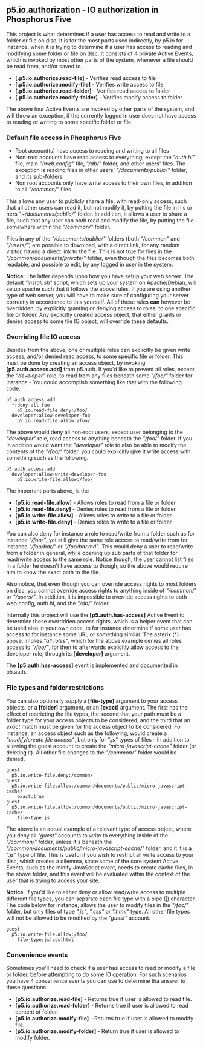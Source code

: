 ## p5.io.authorization - IO authorization in Phosphorus Five

This project is what determines if a user has access to read and write to a folder or file
on disc. It is for the most parts used indirectly, by p5.io for instance, when it is trying to
determine if a user has access to reading and modifying some folder or file on disc. It consists
of 4 private Active Events, which is invoked by most other parts of the system, whenever
a file should be read from, and/or saved to.

* __[.p5.io.authorize.read-file]__ - Verifies read access to file
* __[.p5.io.authorize.modify-file]__ - Verifies write access to file
* __[.p5.io.authorize.read-folder]__ - Verifies read access to folder
* __[.p5.io.authorize.modify-folder]__ - Verifies modify access to folder

The above four Active Events are invoked by other parts of the system, and will throw
an exception, if the currently logged in user does not have access to reading or
writing to some specific folder or file.

### Default file access in Phosphorus Five

* Root account(s) have access to reading and writing to all files
* Non-root accounts have read access to everything, except the _"auth.hl"_ file, main _"/web.config"_ file, _"/db/"_ folder, and other users' files. The exception is reading files in other users' _"/documents/public/"_ folder, and its sub-folders
* Non root accounts only have write access to their own files, in addition to all _"/common/"_ files

This allows any user to publicly share a file, with read-only access, such that all other users can read it,
but not modify it, by putting the file in his or hers _"~/documents/public/"_ folder. In addition, it allows a
user to share a file, such that any user can both read and modify the file, by putting the file somewhere within
the _"/common/"_ folder.

Files in any of the _"/documents/public/"_ folders (both _"/common"_ and _"/users/"_) are possible to download,
with a direct link, for any random visitor, having a direct link to the file. This is not true for files in
the _"/common/documents/private/"_ folder, even though the files becomes both readable, and possible to edit,
by any logged in user in the system.

**Notice**; The latter depends upon how you have setup your web server. The default _"install.sh"_ script,
which sets up your system on Apache/Debian, will setup apache such that it follows the above rules. If you
are using another type of web server, you will have to make sure of configuring your server correctly in
accordance to this yourself. All of these rules **can** however be overridden, by explicitly granting or
denying access to roles, to one specific file or folder. Any explicitly created access object, that either
grants or denies access to some file IO object, will override these defaults.

### Overriding file IO access

Besides from the above, one or multiple roles can explicitly be given write access, 
and/or denied read access, to some specific file or folder. This must be done by creating 
an access object, by invoking **[p5.auth.access.add]** from p5.auth. If you'd like to prevent 
all roles, except the _"developer"_ role, to read from any files beneath some _"/foo/"_ folder 
for instance - You could accomplish something like that with the following code.

```hyperlambda
p5.auth.access.add
  *:deny-all-foo
    p5.io.read-file.deny:/foo/
  developer:allow-developer-foo
    p5.io.read-file.allow:/foo/
```

The above would deny all non-root users, except user belonging to the _"developer"_ role, 
read access to anything beneath the _"/foo/"_ folder. If you in addition would want
the _"developer"_ role to also be able to modify the contents of the _"/foo/"_ folder,
you could explicitly give it write access with something such as the following.

```hyperlambda
p5.auth.access.add
  developer:allow-write-developer-foo
    p5.io.write-file.allow:/foo/
```

The important parts above, is the

* __[p5.io.read-file.allow]__ - Allows roles to read from a file or folder
* __[p5.io.read-file.deny]__ - Denies roles to read from a file or folder
* __[p5.io.write-file.allow]__ - Allows roles to write to a file or folder
* __[p5.io.write-file.deny]__ - Denies roles to write to a file or folder

You can also deny for instance a role to read/write from a folder such as for instance _"/foo/"_,
yet still give the same role access to read/write from for instance _"/foo/bar/"_ or _"/foo/bar.md"_.
This would deny a user to read/write from a folder in general, while opening up sub parts
of that folder for read/write access to the same role. Notice though, the user cannot
list files in a folder he doesn't have access to though, so the above would require him
to know the exact path to the file.

Also notice, that even though you can override access rights to most folders on
disc, you cannot override access rights to anything inside of _"/common/"_ or _"/users/"_.
In addition, it is impossible to override access rights to both web.config, auth.hl,
and the _"/db/"_ folder.

Internally this project will use the **[p5.auth.has-access]** Active Event
to determine these overridden access rights, which is a helper event that can be used
also in your own code, to for instance determine if some user has access to for instance
some URL or something similar. The asterix (\*) above, implies _"all roles"_, which
for the above example denies all roles access to _"/foo/"_, for then to afterwards
explicitly allow access to the developer role, through its **[developer]** argument.

The **[p5.auth.has-access]** event is implemented and documented in p5.auth.

### File types and folder restrictions

You can also optionally supply a **[file-type]** argument to your access objects, or a **[folder]**
argument, or an **[exact]** argument. The first has the effect of restricting the file types,
the second that your path must be a folder type for your access objects to be considered, and
the third that an _exact_ match must be given for the access object to be considered. For instance,
an access object such as the following, would create a _"modify/create file access"_, but only
for _".js"_ types of files - In addition to allowing the guest account to create the
_"micro-javascript-cache"_ folder (or deleting it). All other file changes to the _"/common/"_
folder would be denied.

```hyperlambda
guest
  p5.io.write-file.deny:/common/
guest
  p5.io.write-file.allow:/common/documents/public/micro-javascript-cache/
    exact:true
guest
  p5.io.write-file.allow:/common/documents/public/micro-javascript-cache/
    file-type:js
```

The above is an actual example of a relevant type of access object, where you deny all _"guest"_ accounts
to write to everything inside of the _"/common/"_ folder, unless it's beneath the
_"/common/documents/public/micro-javascript-cache/"_ folder, and it it is a _".js"_ type of file. This is
useful if you wish to restrict all write access to your disc, which creates a dilemma, since some of the core
system Active Events, such as the minify JavaScript event, needs to create cache files, in the above folder,
and this event will be evaluated within the context of the user that is trying to access your site.

**Notice**, if you'd like to either deny or allow read/write access to multiple different file types, you can
separate each file type with a pipe (|) character. The code below for instance, allows the user to modify files
in the _"/foo/"_ folder, but only files of type _".js"_, _".css"_ or _".html"_ type. All other file types will
not be allowed to be modified by the _"guest"_ account.

```hyperlambda
guest
  p5.io.write-file.allow:/foo/
    file-type:js|css|html
```

### Convenience events

Sometimes you'll need to check if a user has access to read or modify a file or folder, before
attempting to do some IO operation. For such scenarios you have 4 convenience events you can use
to determine tha answer to these questions.

* __[p5.io.authorize.read-file]__ - Returns true if user is allowed to read file.
* __[p5.io.authorize.read-folder]__ - Returns true if user is allowed to read content of folder.
* __[p5.io.authorize.modify-file]__ - Returns true if user is allowed to modify file.
* __[p5.io.authorize.modify-folder]__ - Return true if user is allowed to modify folder.

